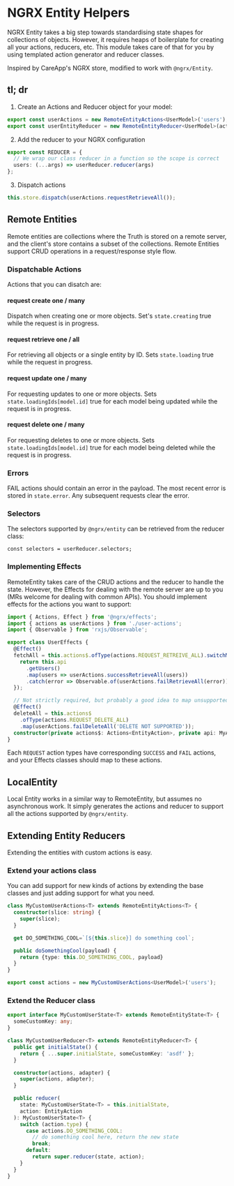 # NGRX Entity Helpers

NGRX Entity takes a big step towards standardising state shapes for collections of objects. However, it requires heaps of boilerplate for creating all your actions, reducers, etc. This module takes care of that for you by using templated action generator and reducer classes.

Inspired by CareApp's NGRX store, modified to work with `@ngrx/Entity`.

## tl; dr

1.  Create an Actions and Reducer object for your model:

```ts
export const userActions = new RemoteEntityActions<UserModel>('users');
export const userEntityReducer = new RemoteEntityReducer<UserModel>(actions);
```

2.  Add the reducer to your NGRX configuration

```ts
export const REDUCER = {
  // We wrap our class reducer in a function so the scope is correct
  users: (...args) => userReducer.reducer(args)
};
```

3.  Dispatch actions

```ts
this.store.dispatch(userActions.requestRetrieveAll());
```

## Remote Entities

Remote entities are collections where the Truth is stored on a remote server, and the client's store contains a subset of the collections. Remote Entities support CRUD operations in a request/response style flow.

### Dispatchable Actions

Actions that you can disatch are:

#### request create one / many

Dispatch when creating one or more objects. Set's `state.creating` true while the request is in progress.

#### request retrieve one / all

For retrieving all objects or a single entity by ID. Sets `state.loading` true while the request in progress.

#### request update one / many

For requesting updates to one or more objects. Sets `state.loadingIds[model.id]` true for each model being updated while the request is in progress.

#### request delete one / many

For requesting deletes to one or more objects. Sets `state.loadingIds[model.id]` true for each model being deleted while the request is in progress.

### Errors

FAIL actions should contain an error in the payload. The most recent error is stored in `state.error`. Any subsequent requests clear the error.

### Selectors

The selectors supported by `@ngrx/entity` can be retrieved from the reducer class:

    const selectors = userReducer.selectors;

### Implementing Effects

RemoteEntity takes care of the CRUD actions and the reducer to handle the state. However, the Effects for dealing with the remote server are up to you (MRs welcome for dealing with common APIs). You should implement effects for the actions you want to support:

```ts
import { Actions, Effect } from '@ngrx/effects';
import { actions as userActions } from './user-actions';
import { Observable } from 'rxjs/Observable';

export class UserEffects {
  @Effect()
  fetchAll = this.actions$.ofType(actions.REQUEST_RETREIVE_ALL).switchMap(action => {
    return this.api
      .getUsers()
      .map(users => userActions.successRetrieveAll(users))
      .catch(error => Observable.of(userActions.failRetrieveAll(error)));
  });

  // Not strictly required, but probably a good idea to map unsupported requests to the fail actions
  @Effect()
  deleteAll = this.actions$
    .ofType(actions.REQUEST_DELETE_ALL)
    .map(userActions.failDeleteAll('DELETE NOT SUPPORTED'));
  constructor(private actions$: Actions<EntityAction>, private api: MyAPIService) {}
}
```

Each `REQUEST` action types have corresponding `SUCCESS` and `FAIL` actions, and your Effects classes should map to these actions.

## LocalEntity

Local Entity works in a similar way to RemoteEntity, but assumes no asynchronous work. It simply generates the actions and reducer to support all the actions supported by `@ngrx/entity`.

## Extending Entity Reducers

Extending the entities with custom actions is easy.

### Extend your actions class

You can add support for new kinds of actions by extending the base classes and just adding support for what you need.

```ts
class MyCustomUserActions<T> extends RemoteEntityActions<T> {
  constructor(slice: string) {
    super(slice);
  }

  get DO_SOMETHING_COOL=`[${this.slice}] do something cool`;

  public doSomethingCool(payload) {
    return {type: this.DO_SOMETHING_COOL, payload}
  }
}

export const actions = new MyCustomUserActions<UserModel>('users');
```

### Extend the Reducer class

```ts
export interface MyCustomUserState<T> extends RemoteEntityState<T> {
  someCustomKey: any;
}

class MyCustomUserReducer<T> extends RemoteEntityReducer<T> {
  public get initialState() {
    return { ...super.initialState, someCustomKey: 'asdf' };
  }

  constructor(actions, adapter) {
    super(actions, adapter);
  }

  public reducer(
    state: MyCustomUserState<T> = this.initialState,
    action: EntityAction
  ): MyCustomUserState<T> {
    switch (action.type) {
      case actions.DO_SOMETHING_COOL:
        // do something cool here, return the new state
        break;
      default:
        return super.reducer(state, action);
    }
  }
}
```
